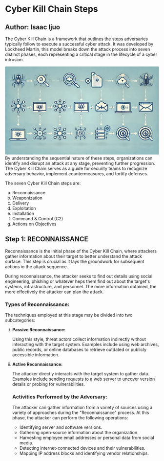 <h1>Cyber Kill Chain Steps</h1>
<h2> Author: Isaac Ijuo </h2>
<p>The Cyber Kill Chain is a framework that outlines the steps adversaries typically follow to execute a successful cyber attack. It was developed by Lockheed Martin, this model breaks down the attack process into seven distinct phases, each representing a critical stage in the lifecycle of a cyber intrusion.

<img src="/Images/cyberchain.jpeg"><br>
By understanding the sequential nature of these steps, organizations can identify and disrupt an attack at any stage, preventing further progression. The Cyber Kill Chain serves as a guide for security teams to recognize adversary behavior, implement countermeasures, and fortify defenses.</p>

The seven Cyber Kill Chain steps are: 
<ol type ="a">
<li>Reconnaissance</li>
<li>Weaponization</li>
<li>Delivery</li>
<li>Exploitation</li>
<li>Installation</li>
<li>Command & Control (C2)</li>
<li>Actions on Objectives</li>
</ol>

<h2> Step 1: RECONNAISSANCE </h2>
<p>Reconnaissance is the initial phase of the Cyber Kill Chain, where attackers gather information about their target to better understand the attack surface. This step is crucial as it lays the groundwork for subsequent actions in the attack sequence.

During reconnaissance, the attacker seeks to find out details using social engineering, phishing or whatever heps them find out about the target's systems, infrastructure, and personnel. The more information obtained, the more effectively the attacker can plan the attack.</p>

<h3><b>Types of Reconnaissance:</b></h3>
<p>The techniques employed at this stage may be divided into two subcategories:</p>
<ol type="i">
<li><b>Passive Reconnaissance:</b></li>

<p> Using this style, threat actors collect information
 indirectly without interacting with the target system. Examples include using web archives, 
public records, or online databases to retrieve outdated or 
publicly accessible information.</p>

<li><b>Active Reconnaissance:</b></li>

<p>The attacker directly interacts with the target system to gather data.
Examples include sending requests to a web server to uncover version details 
or probing for vulnerabilities.</p>

<h3><b>Activities Performed by the Adversary:</b></h3>
<p>The attacker can gather information from a variety of 
sources using a variety of approaches during the 
"Reconnaissance" process. At this phase, the attacker can 
perform the following operations:</p>

- Identifying server and software versions.
- Gathering open-source information about the organization.
- Harvesting employee email addresses or personal data from social media.
- Detecting internet-connected devices and their vulnerabilities.
- Mapping IP address blocks and identifying vendor relationships.
